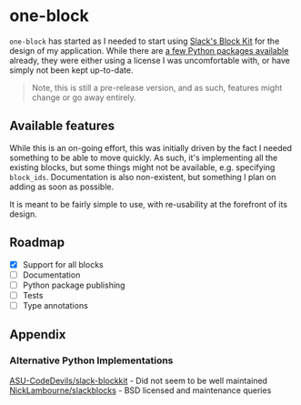 # one-block

`one-block` has started as I needed to start using [Slack's Block Kit](https://api.slack.com/block-kit) for the
design of my application. While there are [a few Python packages available](#alternative-python-implementations)
already, they were either using a license I was uncomfortable with, or have simply not been kept up-to-date.

> Note, this is still a pre-release version, and as such, features might change or go away entirely.

## Available features

While this is an on-going effort, this was initially driven by the fact I needed something to be able to move quickly.
As such, it's implementing all the existing blocks, but some things might not be available, e.g. specifying `block_ids`.
Documentation is also non-existent, but something I plan on adding as soon as possible.

It is meant to be fairly simple to use, with re-usability at the forefront of its design.

## Roadmap

- [x] Support for all blocks
- [ ] Documentation
- [ ] Python package publishing
- [ ] Tests
- [ ] Type annotations

## Appendix

### Alternative Python Implementations

[ASU-CodeDevils/slack-blockkit](https://github.com/ASU-CodeDevils/slack-blockkit) - Did not seem to be well maintained
[NickLambourne/slackblocks](https://github.com/nicklambourne/slackblocks) - BSD licensed and maintenance queries